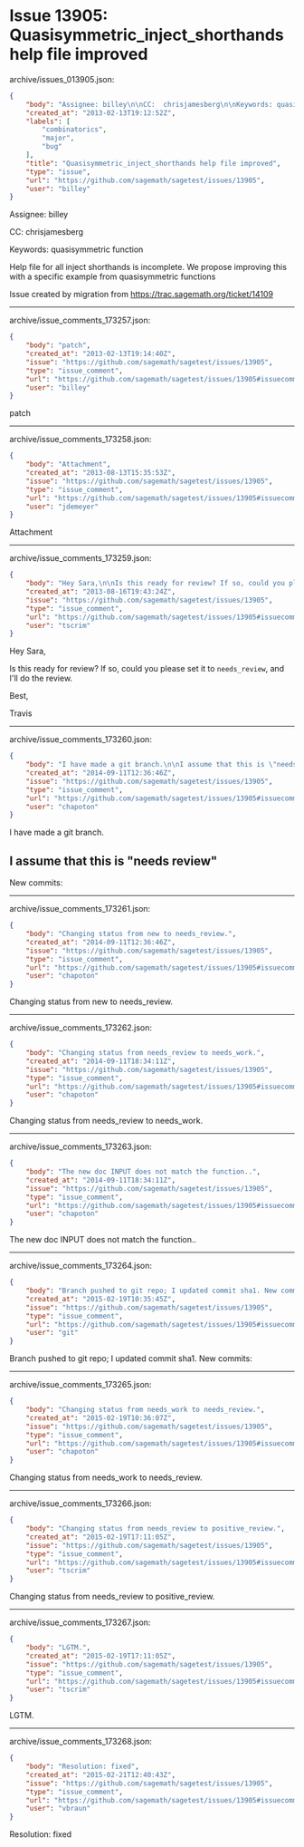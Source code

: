 # Issue 13905: Quasisymmetric_inject_shorthands help file improved

archive/issues_013905.json:
```json
{
    "body": "Assignee: billey\n\nCC:  chrisjamesberg\n\nKeywords: quasisymmetric function\n\nHelp file for all inject shorthands is incomplete.   We propose improving this with a specific example from quasisymmetric functions\n\nIssue created by migration from https://trac.sagemath.org/ticket/14109\n\n",
    "created_at": "2013-02-13T19:12:52Z",
    "labels": [
        "combinatorics",
        "major",
        "bug"
    ],
    "title": "Quasisymmetric_inject_shorthands help file improved",
    "type": "issue",
    "url": "https://github.com/sagemath/sagetest/issues/13905",
    "user": "billey"
}
```
Assignee: billey

CC:  chrisjamesberg

Keywords: quasisymmetric function

Help file for all inject shorthands is incomplete.   We propose improving this with a specific example from quasisymmetric functions

Issue created by migration from https://trac.sagemath.org/ticket/14109





---

archive/issue_comments_173257.json:
```json
{
    "body": "patch",
    "created_at": "2013-02-13T19:14:40Z",
    "issue": "https://github.com/sagemath/sagetest/issues/13905",
    "type": "issue_comment",
    "url": "https://github.com/sagemath/sagetest/issues/13905#issuecomment-173257",
    "user": "billey"
}
```

patch



---

archive/issue_comments_173258.json:
```json
{
    "body": "Attachment",
    "created_at": "2013-08-13T15:35:53Z",
    "issue": "https://github.com/sagemath/sagetest/issues/13905",
    "type": "issue_comment",
    "url": "https://github.com/sagemath/sagetest/issues/13905#issuecomment-173258",
    "user": "jdemeyer"
}
```

Attachment



---

archive/issue_comments_173259.json:
```json
{
    "body": "Hey Sara,\n\nIs this ready for review? If so, could you please set it to `needs_review`, and I'll do the review.\n\nBest,\n\nTravis",
    "created_at": "2013-08-16T19:43:24Z",
    "issue": "https://github.com/sagemath/sagetest/issues/13905",
    "type": "issue_comment",
    "url": "https://github.com/sagemath/sagetest/issues/13905#issuecomment-173259",
    "user": "tscrim"
}
```

Hey Sara,

Is this ready for review? If so, could you please set it to `needs_review`, and I'll do the review.

Best,

Travis



---

archive/issue_comments_173260.json:
```json
{
    "body": "I have made a git branch.\n\nI assume that this is \"needs review\"\n----\nNew commits:",
    "created_at": "2014-09-11T12:36:46Z",
    "issue": "https://github.com/sagemath/sagetest/issues/13905",
    "type": "issue_comment",
    "url": "https://github.com/sagemath/sagetest/issues/13905#issuecomment-173260",
    "user": "chapoton"
}
```

I have made a git branch.

I assume that this is "needs review"
----
New commits:



---

archive/issue_comments_173261.json:
```json
{
    "body": "Changing status from new to needs_review.",
    "created_at": "2014-09-11T12:36:46Z",
    "issue": "https://github.com/sagemath/sagetest/issues/13905",
    "type": "issue_comment",
    "url": "https://github.com/sagemath/sagetest/issues/13905#issuecomment-173261",
    "user": "chapoton"
}
```

Changing status from new to needs_review.



---

archive/issue_comments_173262.json:
```json
{
    "body": "Changing status from needs_review to needs_work.",
    "created_at": "2014-09-11T18:34:11Z",
    "issue": "https://github.com/sagemath/sagetest/issues/13905",
    "type": "issue_comment",
    "url": "https://github.com/sagemath/sagetest/issues/13905#issuecomment-173262",
    "user": "chapoton"
}
```

Changing status from needs_review to needs_work.



---

archive/issue_comments_173263.json:
```json
{
    "body": "The new doc INPUT does not match the function..",
    "created_at": "2014-09-11T18:34:11Z",
    "issue": "https://github.com/sagemath/sagetest/issues/13905",
    "type": "issue_comment",
    "url": "https://github.com/sagemath/sagetest/issues/13905#issuecomment-173263",
    "user": "chapoton"
}
```

The new doc INPUT does not match the function..



---

archive/issue_comments_173264.json:
```json
{
    "body": "Branch pushed to git repo; I updated commit sha1. New commits:",
    "created_at": "2015-02-19T10:35:45Z",
    "issue": "https://github.com/sagemath/sagetest/issues/13905",
    "type": "issue_comment",
    "url": "https://github.com/sagemath/sagetest/issues/13905#issuecomment-173264",
    "user": "git"
}
```

Branch pushed to git repo; I updated commit sha1. New commits:



---

archive/issue_comments_173265.json:
```json
{
    "body": "Changing status from needs_work to needs_review.",
    "created_at": "2015-02-19T10:36:07Z",
    "issue": "https://github.com/sagemath/sagetest/issues/13905",
    "type": "issue_comment",
    "url": "https://github.com/sagemath/sagetest/issues/13905#issuecomment-173265",
    "user": "chapoton"
}
```

Changing status from needs_work to needs_review.



---

archive/issue_comments_173266.json:
```json
{
    "body": "Changing status from needs_review to positive_review.",
    "created_at": "2015-02-19T17:11:05Z",
    "issue": "https://github.com/sagemath/sagetest/issues/13905",
    "type": "issue_comment",
    "url": "https://github.com/sagemath/sagetest/issues/13905#issuecomment-173266",
    "user": "tscrim"
}
```

Changing status from needs_review to positive_review.



---

archive/issue_comments_173267.json:
```json
{
    "body": "LGTM.",
    "created_at": "2015-02-19T17:11:05Z",
    "issue": "https://github.com/sagemath/sagetest/issues/13905",
    "type": "issue_comment",
    "url": "https://github.com/sagemath/sagetest/issues/13905#issuecomment-173267",
    "user": "tscrim"
}
```

LGTM.



---

archive/issue_comments_173268.json:
```json
{
    "body": "Resolution: fixed",
    "created_at": "2015-02-21T12:40:43Z",
    "issue": "https://github.com/sagemath/sagetest/issues/13905",
    "type": "issue_comment",
    "url": "https://github.com/sagemath/sagetest/issues/13905#issuecomment-173268",
    "user": "vbraun"
}
```

Resolution: fixed
